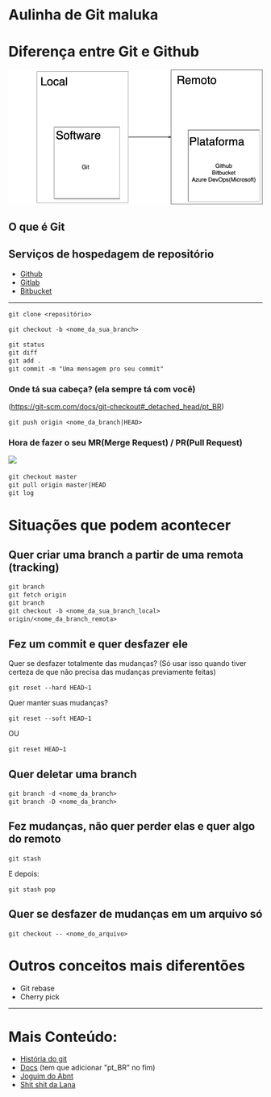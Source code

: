 # Aulinha de Git maluka

# Diferença entre Git e Github
![](Versionamento.png)

## O que é Git

## Serviços de hospedagem de repositório
- [Github](https://github.com/)
- [Gitlab](https://about.gitlab.com/)
- [Bitbucket](https://bitbucket.org/product)

---

```
git clone <repositório>
```

```
git checkout -b <nome_da_sua_branch>
```

```
git status
git diff
git add .
git commit -m "Uma mensagem pro seu commit"
```

### Onde tá sua cabeça? (ela sempre tá com você)
(https://git-scm.com/docs/git-checkout#_detached_head/pt_BR)
```
git push origin <nome_da_branch|HEAD>
```

### Hora de fazer o seu MR(Merge Request) / PR(Pull Request)

![](https://i.imgur.com/w4sr7bp.png)

```
git checkout master
git pull origin master|HEAD
git log
```

# Situações que podem acontecer

## Quer criar uma branch a partir de uma remota (tracking)
```
git branch
git fetch origin
git branch
git checkout -b <nome_da_sua_branch_local> origin/<nome_da_branch_remota>
```

## Fez um commit e quer desfazer ele

Quer se desfazer totalmente das mudanças? (Só usar isso quando tiver certeza de que não precisa das mudanças previamente feitas)
```
git reset --hard HEAD~1
```

Quer manter suas mudanças?
```
git reset --soft HEAD~1
```

OU

```
git reset HEAD~1
```

## Quer deletar uma branch
```
git branch -d <nome_da_branch>
git branch -D <nome_da_branch>
```

## Fez mudanças, não quer perder elas e quer algo do remoto
```
git stash
```

E depois:

```
git stash pop
```

## Quer se desfazer de mudanças em um arquivo só
```
git checkout -- <nome_do_arquivo>
```

# Outros conceitos mais diferentões
- Git rebase
- Cherry pick

---
# Mais Conteúdo:
- [História do git](https://www.youtube.com/watch?v=CJtrNuTTs4Q&ab_channel=CursoemV%C3%ADdeo)
- [Docs](https://git-scm.com/docs/git/pt_BR) (tem que adicionar "pt_BR" no fim)
- [Joguim do Abnt](https://learngitbranching.js.org/?locale=pt_BR)
- [Shit shit da Lana](git-cheat-sheet-education.pdf)